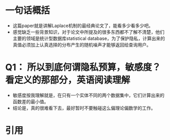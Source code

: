 # 一句话概括
- 这篇paper就是讲解Laplace机制的最经典论文了，能看多少看多少吧。
- 感觉缺乏一些背景知识，对于论文中所提及的很多东西都不了解不清楚，他们主要的领域是统计型数据库statistical database，为了保护隐私，计算出来的真值必须加上认真选择的分布产生的随机噪声才能够返回给查询用户。

# Q1： 所以到底何谓隐私预算，敏感度？看定义的那部分，英语阅读理解
- 敏感度按我理解就是，在只有一个实体不同的两个数据集中，它们计算出来的函数差的最小值。
- 结论是，真的很难看下去，最好暂时不要触碰这么偏理论偏数学的工作。

# 引用
